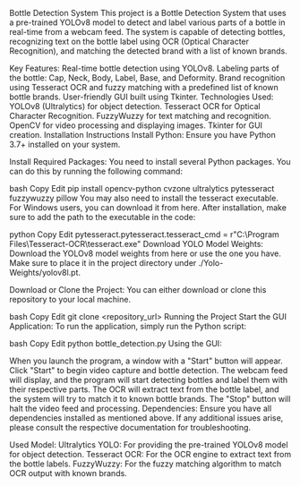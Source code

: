 Bottle Detection System
This project is a Bottle Detection System that uses a pre-trained YOLOv8 model to detect and label various parts of a bottle in real-time from a webcam feed. The system is capable of detecting bottles, recognizing text on the bottle label using OCR (Optical Character Recognition), and matching the detected brand with a list of known brands.

Key Features:
Real-time bottle detection using YOLOv8.
Labeling parts of the bottle: Cap, Neck, Body, Label, Base, and Deformity.
Brand recognition using Tesseract OCR and fuzzy matching with a predefined list of known bottle brands.
User-friendly GUI built using Tkinter.
Technologies Used:
YOLOv8 (Ultralytics) for object detection.
Tesseract OCR for Optical Character Recognition.
FuzzyWuzzy for text matching and recognition.
OpenCV for video processing and displaying images.
Tkinter for GUI creation.
Installation Instructions
Install Python: Ensure you have Python 3.7+ installed on your system.

Install Required Packages: You need to install several Python packages. You can do this by running the following command:

bash
Copy
Edit
pip install opencv-python cvzone ultralytics pytesseract fuzzywuzzy pillow
You may also need to install the tesseract executable. For Windows users, you can download it from here. After installation, make sure to add the path to the executable in the code:

python
Copy
Edit
pytesseract.pytesseract.tesseract_cmd = r"C:\Program Files\Tesseract-OCR\tesseract.exe"
Download YOLO Model Weights: Download the YOLOv8 model weights from here or use the one you have. Make sure to place it in the project directory under ./Yolo-Weights/yolov8l.pt.

Download or Clone the Project: You can either download or clone this repository to your local machine.

bash
Copy
Edit
git clone <repository_url>
Running the Project
Start the GUI Application: To run the application, simply run the Python script:

bash
Copy
Edit
python bottle_detection.py
Using the GUI:

When you launch the program, a window with a "Start" button will appear.
Click "Start" to begin video capture and bottle detection.
The webcam feed will display, and the program will start detecting bottles and label them with their respective parts.
The OCR will extract text from the bottle label, and the system will try to match it to known bottle brands.
The "Stop" button will halt the video feed and processing.
Dependencies: Ensure you have all dependencies installed as mentioned above. If any additional issues arise, please consult the respective documentation for troubleshooting.


Used Model:
Ultralytics YOLO: For providing the pre-trained YOLOv8 model for object detection.
Tesseract OCR: For the OCR engine to extract text from the bottle labels.
FuzzyWuzzy: For the fuzzy matching algorithm to match OCR output with known brands.
